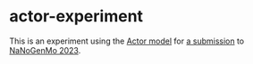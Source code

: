 actor-experiment
================

This is an experiment using the [Actor model](https://en.wikipedia.org/wiki/Actor_model) for [a submission](https://github.com/NaNoGenMo/2023/issues/24) to [NaNoGenMo 2023](https://github.com/NaNoGenMo/2023).

